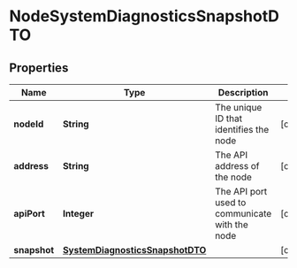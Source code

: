 

# NodeSystemDiagnosticsSnapshotDTO

## Properties

Name | Type | Description | Notes
------------ | ------------- | ------------- | -------------
**nodeId** | **String** | The unique ID that identifies the node |  [optional]
**address** | **String** | The API address of the node |  [optional]
**apiPort** | **Integer** | The API port used to communicate with the node |  [optional]
**snapshot** | [**SystemDiagnosticsSnapshotDTO**](SystemDiagnosticsSnapshotDTO.md) |  |  [optional]



